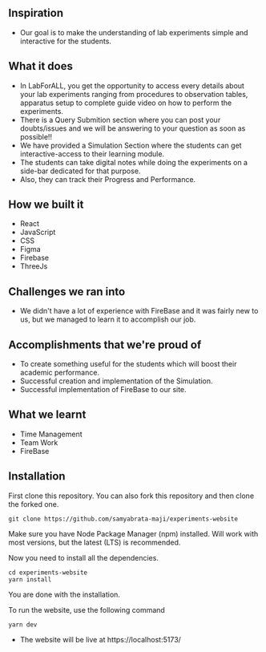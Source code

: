 ## Inspiration
- Our goal is to make the understanding of lab experiments simple and interactive for the students.


## What it does

- In LabForALL, you get the opportunity to access every details about your lab experiments ranging from procedures to observation tables, apparatus setup to complete guide video on how to perform the experiments.
- There is a Query Submition section where you can post your doubts/issues and we will be answering to your question as soon as possible!!
- We have provided a Simulation Section where the students can get interactive-access to their learning module.
- The students can take digital notes while doing the experiments on a side-bar dedicated for that purpose.
- Also, they can track their Progress and Performance.


## How we built it

- React
- JavaScript
- CSS
- Figma
- Firebase
- ThreeJs


## Challenges we ran into

- We didn't have a lot of experience with FireBase and it was fairly new to us, but we managed to learn it to accomplish our job.


## Accomplishments that we're proud of

- To create something useful for the students which will boost their academic performance.
- Successful creation and implementation of the Simulation.
- Successful implementation of FireBase to our site.


## What we learnt

- Time Management
- Team Work
- FireBase


## Installation

First clone this repository. You can also fork this repository and then clone the forked one.

```
git clone https://github.com/samyabrata-maji/experiments-website
```

Make sure you have Node Package Manager (npm) installed. Will work with most versions, but the latest (LTS) is recommended.

Now you need to install all the dependencies.
```
cd experiments-website
yarn install
```

You are done with the installation.

To run the website, use the following command
```
yarn dev
```

- The website will be live at https://localhost:5173/
